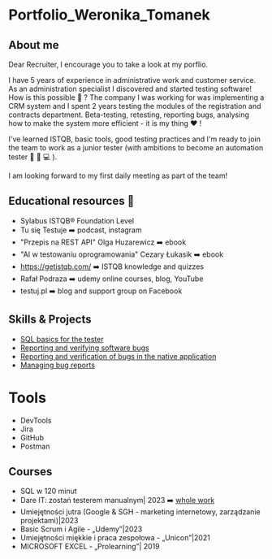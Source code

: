 # Portfolio_Weronika_Tomanek
## About me

Dear Recruiter, I encourage you to take a look at my porflio.

I have 5 years of experience in administrative work and customer service. As an administration specialist I discovered and started testing software! How is this possible 🤔 ? The company I was working for was implementing a CRM system and I spent 2 years testing the modules of the registration and contracts department. Beta-testing, retesting, reporting bugs, analysing how to make the system more efficient - it is my thing ❤️ !

I've learned ISTQB, basic tools, good testing practices and I'm ready to join the team to work as a junior tester (with ambitions to become an automation tester 🧠 📖 💻 ).

I am looking forward to my first daily meeting as part of the team! 

## Educational resources 📖

* Sylabus ISTQB® Foundation Level
* Tu się Testuje ➡️ podcast, instagram
* "Przepis na REST API" Olga Huzarewicz ➡️ ebook
* "AI w testowaniu oprogramowania" Cezary Łukasik ➡️ ebook
* https://getistqb.com/ ➡️ ISTQB knowledge and quizzes
* Rafał Podraza ➡️  udemy online courses, blog, YouTube
* testuj.pl ➡️ blog and support group on Facebook
  

## Skills & Projects

* [SQL basics for the tester](https://docs.google.com/document/d/1sWeX96ksKCR7NOq2YFnBefuXdphZ7rvC1_ev4jo9BFI/edit)
* [Reporting and verifying software bugs](https://docs.google.com/spreadsheets/d/1J-nkVVECo8uvTsgKOB_R2ewS4VMu0LWiVm8DK2wnXS8/edit#gid=0)
* [Reporting and verification of bugs in the native application](https://docs.google.com/spreadsheets/d/1PdGnuj49Zj73YG2Q62FylDRe15OB2CCj0W9ickUMHO0/edit#gid=1481076662)
* [Managing bug reports](https://docs.google.com/spreadsheets/d/1CFPBfeDIGuUDotiiX03MKVehhM-S0EG5gjzf-5z-3DI/edit#gid=0)

  
# Tools

* DevTools
* Jira
* GitHub
* Postman


## Courses 

* SQL w 120 minut
* Dare IT: zostań testerem manualnym| 2023 ➡️ [whole work](https://github.com/WeronikaTomanek/challange_portfolio_Weronika/edit/main/README.md)
* Umiejętności jutra (Google & SGH - marketing internetowy, zarządzanie projektami)|2023
* Basic Scrum i Agile - „Udemy”|2023
* Umiejętności miękkie i praca zespołowa - „Unicon”|2021
* MICROSOFT EXCEL - „Prolearning”| 2019

